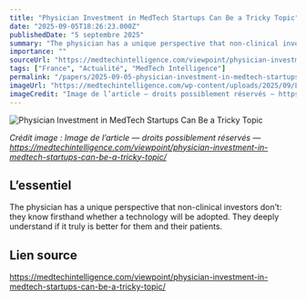 ```yaml
---
title: "Physician Investment in MedTech Startups Can Be a Tricky Topic"
date: "2025-09-05T18:26:23.000Z"
publishedDate: "5 septembre 2025"
summary: "The physician has a unique perspective that non-clinical investors don’t: they know firsthand whether a technology will be adopted. They deeply understand if it truly is better for them and their patients."
importance: ""
sourceUrl: "https://medtechintelligence.com/viewpoint/physician-investment-in-medtech-startups-can-be-a-tricky-topic/"
tags: ["France", "Actualité", "MedTech Intelligence"]
permalink: "/papers/2025-09-05-physician-investment-in-medtech-startups-can-be-a-tricky-topic"
imageUrl: "https://medtechintelligence.com/wp-content/uploads/2025/09/LinkedIn-.jpg"
imageCredit: "Image de l’article — droits possiblement réservés — https://medtechintelligence.com/viewpoint/physician-investment-in-medtech-startups-can-be-a-tricky-topic/"
---
```


![Physician Investment in MedTech Startups Can Be a Tricky Topic](https://medtechintelligence.com/wp-content/uploads/2025/09/LinkedIn-.jpg)

*Crédit image : Image de l’article — droits possiblement réservés — https://medtechintelligence.com/viewpoint/physician-investment-in-medtech-startups-can-be-a-tricky-topic/*

## L’essentiel

The physician has a unique perspective that non-clinical investors don’t: they know firsthand whether a technology will be adopted. They deeply understand if it truly is better for them and their patients.

## Lien source

https://medtechintelligence.com/viewpoint/physician-investment-in-medtech-startups-can-be-a-tricky-topic/
